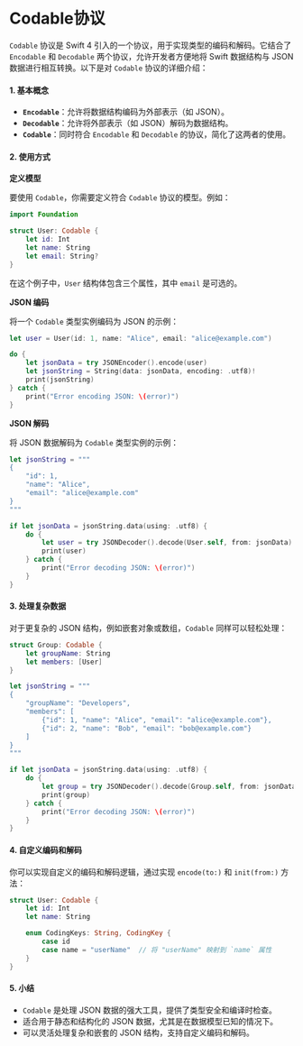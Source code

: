 # Codable协议

`Codable` 协议是 Swift 4 引入的一个协议，用于实现类型的编码和解码。它结合了 `Encodable` 和 `Decodable` 两个协议，允许开发者方便地将 Swift 数据结构与 JSON 数据进行相互转换。以下是对 `Codable` 协议的详细介绍：

#### 1. 基本概念

* **`Encodable`**：允许将数据结构编码为外部表示（如 JSON）。
* **`Decodable`**：允许将外部表示（如 JSON）解码为数据结构。
* **`Codable`**：同时符合 `Encodable` 和 `Decodable` 的协议，简化了这两者的使用。

#### 2. 使用方式

**定义模型**

要使用 `Codable`，你需要定义符合 `Codable` 协议的模型。例如：

```swift
import Foundation

struct User: Codable {
    let id: Int
    let name: String
    let email: String?
}
```

在这个例子中，`User` 结构体包含三个属性，其中 `email` 是可选的。

**JSON 编码**

将一个 `Codable` 类型实例编码为 JSON 的示例：

```swift
let user = User(id: 1, name: "Alice", email: "alice@example.com")

do {
    let jsonData = try JSONEncoder().encode(user)
    let jsonString = String(data: jsonData, encoding: .utf8)!
    print(jsonString)
} catch {
    print("Error encoding JSON: \(error)")
}
```

**JSON 解码**

将 JSON 数据解码为 `Codable` 类型实例的示例：

```swift
let jsonString = """
{
    "id": 1,
    "name": "Alice",
    "email": "alice@example.com"
}
"""

if let jsonData = jsonString.data(using: .utf8) {
    do {
        let user = try JSONDecoder().decode(User.self, from: jsonData)
        print(user)
    } catch {
        print("Error decoding JSON: \(error)")
    }
}
```

#### 3. 处理复杂数据

对于更复杂的 JSON 结构，例如嵌套对象或数组，`Codable` 同样可以轻松处理：

```swift
struct Group: Codable {
    let groupName: String
    let members: [User]
}

let jsonString = """
{
    "groupName": "Developers",
    "members": [
        {"id": 1, "name": "Alice", "email": "alice@example.com"},
        {"id": 2, "name": "Bob", "email": "bob@example.com"}
    ]
}
"""

if let jsonData = jsonString.data(using: .utf8) {
    do {
        let group = try JSONDecoder().decode(Group.self, from: jsonData)
        print(group)
    } catch {
        print("Error decoding JSON: \(error)")
    }
}
```

#### 4. 自定义编码和解码

你可以实现自定义的编码和解码逻辑，通过实现 `encode(to:)` 和 `init(from:)` 方法：

```swift
struct User: Codable {
    let id: Int
    let name: String

    enum CodingKeys: String, CodingKey {
        case id
        case name = "userName"  // 将 "userName" 映射到 `name` 属性
    }
}
```

#### 5. 小结

* `Codable` 是处理 JSON 数据的强大工具，提供了类型安全和编译时检查。
* 适合用于静态和结构化的 JSON 数据，尤其是在数据模型已知的情况下。
* 可以灵活处理复杂和嵌套的 JSON 结构，支持自定义编码和解码。
